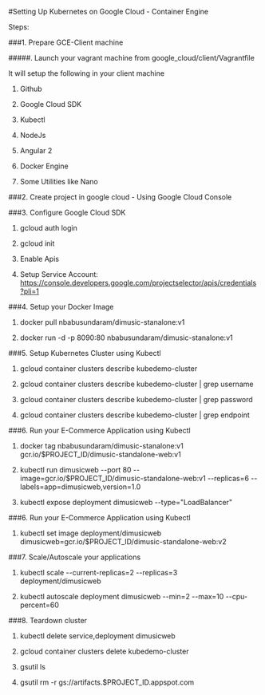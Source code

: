 
#Setting Up Kubernetes on Google Cloud - Container Engine

Steps:

###1. Prepare GCE-Client machine

#####. Launch your vagrant machine from google_cloud/client/Vagrantfile

It will setup the following in your client machine

1. Github

2. Google Cloud SDK

3. Kubectl

4. NodeJs

5. Angular 2

6. Docker Engine

7. Some Utilities like Nano

###2. Create project in google cloud - Using Google Cloud Console


###3. Configure Google Cloud SDK
       
1. gcloud auth login

2. gcloud init

3. Enable Apis

4. Setup Service Account: https://console.developers.google.com/projectselector/apis/credentials?pli=1

###4. Setup your Docker Image

1. docker pull nbabusundaram/dimusic-stanalone:v1

2. docker run  -d -p 8090:80 nbabusundaram/dimusic-stanalone:v1




###5. Setup Kubernetes Cluster using Kubectl 

1. gcloud container clusters describe kubedemo-cluster

2.  gcloud container clusters describe kubedemo-cluster | grep username

3. gcloud container clusters describe kubedemo-cluster | grep password

4. gcloud container clusters describe kubedemo-cluster | grep endpoint

###6. Run your E-Commerce Application using Kubectl

1. docker tag nbabusundaram/dimusic-stanalone:v1 gcr.io/$PROJECT_ID/dimusic-standalone-web:v1

2. kubectl run dimusicweb --port 80 --image=gcr.io/$PROJECT_ID/dimusic-standalone-web:v1 --replicas=6 --labels=app=dimusicweb,version=1.0

3. kubectl expose deployment dimusicweb --type="LoadBalancer"


###6. Run your E-Commerce Application using Kubectl

1. kubectl set image deployment/dimusicweb dimusicweb=gcr.io/$PROJECT_ID/dimusic-standalone-web:v2

###7. Scale/Autoscale your applications

1. kubectl scale --current-replicas=2 --replicas=3 deployment/dimusicweb

2. kubectl autoscale deployment dimusicweb --min=2 --max=10 --cpu-percent=60

###8. Teardown cluster

1. kubectl delete service,deployment dimusicweb


2. gcloud container clusters delete kubedemo-cluster

3. gsutil ls

4. gsutil rm -r gs://artifacts.$PROJECT_ID.appspot.com
